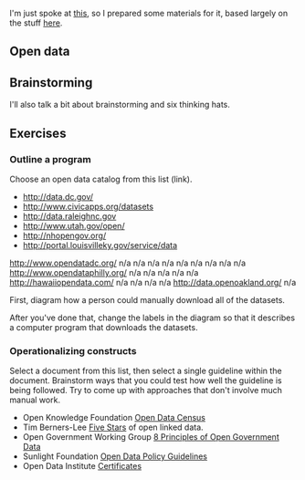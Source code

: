I'm just spoke at [this](http://www.meetup.com/NYC-Open-Data/events/147380312/),
so I prepared some materials for it, based largely on the stuff [here](/open-data).

## Open data

## Brainstorming

I'll also talk a bit about brainstorming and six thinking hats.

## Exercises

### Outline a program
Choose an open data catalog from this list (link).

* http://data.dc.gov/
* http://www.civicapps.org/datasets
* http://data.raleighnc.gov
* http://www.utah.gov/open/
* http://nhopengov.org/
* http://portal.louisvilleky.gov/service/data

http://www.opendatadc.org/  n/a n/a n/a n/a n/a n/a n/a n/a n/a http://www.opendataphilly.org/  n/a n/a n/a n/a n/a http://hawaiiopendata.com/  n/a n/a n/a n/a http://data.openoakland.org/  n/a

First, diagram how a person could manually download all of the datasets.

After you've done that, change the labels in the diagram so that it describes
a computer program that downloads the datasets.

### Operationalizing constructs
Select a document from this list, then select a single guideline within
the document. Brainstorm ways that you could test how well the guideline
is being followed. Try to come up with approaches that don't involve
much manual work.

* Open Knowledge Foundation [Open Data Census](http://census.okfn.org/)
* Tim Berners-Lee [Five Stars](http://inkdroid.org/journal/2010/06/04/the-5-stars-of-open-linked-data/) of open linked data.
    <!-- http://opendata.stackexchange.com/a/529 -->
* Open Government Working Group [8 Principles of Open Government Data](http://www.opengovdata.org/home/8principles)
* Sunlight Foundation [Open Data Policy Guidelines](http://sunlightfoundation.com/opendataguidelines/)
* Open Data Institute [Certificates](https://certificates.theodi.org/)
